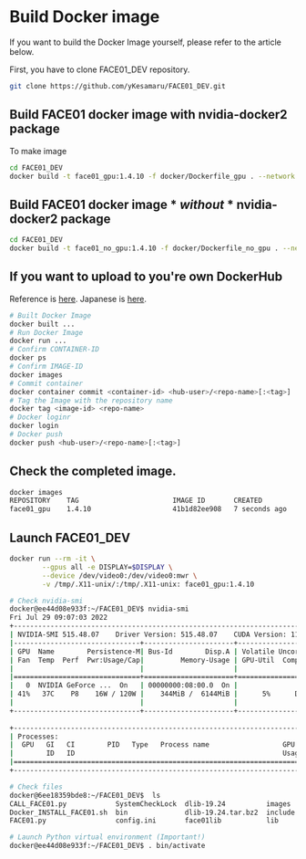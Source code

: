 # Build Docker image
If you want to build the Docker Image yourself, please refer to the article below.


First, you have to clone FACE01_DEV repository.
```bash
git clone https://github.com/yKesamaru/FACE01_DEV.git
```


## Build FACE01 docker image with nvidia-docker2 package
To make image
```bash
cd FACE01_DEV
docker build -t face01_gpu:1.4.10 -f docker/Dockerfile_gpu . --network host
```


## Build FACE01 docker image * ***without*** * nvidia-docker2 package
```bash
cd FACE01_DEV
docker build -t face01_no_gpu:1.4.10 -f docker/Dockerfile_no_gpu . --network host
```


## If you want to upload to you're own DockerHub
Reference is [here](https://docs.docker.com/docker-hub/repos/#pushing-a-docker-container-image-to-docker-hub).
Japanese is [here](https://zenn.dev/katan/articles/1d5ff92fd809e7).
```bash
# Built Docker Image
docker built ...
# Run Docker Image
docker run ...
# Confirm CONTAINER-ID
docker ps
# Confirm IMAGE-ID
docker images
# Commit container
docker container commit <container-id> <hub-user>/<repo-name>[:<tag>]
# Tag the Image with the repository name
docker tag <image-id> <repo-name>
# Docker loginr
docker login
# Docker push
docker push <hub-user>/<repo-name>[:<tag>]
```


## Check the completed image.
```bash
docker images
REPOSITORY    TAG                       IMAGE ID       CREATED         SIZE
face01_gpu    1.4.10                    41b1d82ee908   7 seconds ago   17.5GB
```


## Launch FACE01_DEV
```bash
docker run --rm -it \
        --gpus all -e DISPLAY=$DISPLAY \
        --device /dev/video0:/dev/video0:mwr \
        -v /tmp/.X11-unix/:/tmp/.X11-unix: face01_gpu:1.4.10 

# Check nvidia-smi
docker@ee44d08e933f:~/FACE01_DEV$ nvidia-smi
Fri Jul 29 09:07:03 2022       
+-----------------------------------------------------------------------------+
| NVIDIA-SMI 515.48.07    Driver Version: 515.48.07    CUDA Version: 11.7     |
|-------------------------------+----------------------+----------------------+
| GPU  Name        Persistence-M| Bus-Id        Disp.A | Volatile Uncorr. ECC |
| Fan  Temp  Perf  Pwr:Usage/Cap|         Memory-Usage | GPU-Util  Compute M. |
|                               |                      |               MIG M. |
|===============================+======================+======================|
|   0  NVIDIA GeForce ...  On   | 00000000:08:00.0  On |                  N/A |
| 41%   37C    P8    16W / 120W |    344MiB /  6144MiB |      5%      Default |
|                               |                      |                  N/A |
+-------------------------------+----------------------+----------------------+
                                                                               
+-----------------------------------------------------------------------------+
| Processes:                                                                  |
|  GPU   GI   CI        PID   Type   Process name                  GPU Memory |
|        ID   ID                                                   Usage      |
|=============================================================================|
+-----------------------------------------------------------------------------+

# Check files
docker@6ee18359bde8:~/FACE01_DEV$  ls
CALL_FACE01.py            SystemCheckLock  dlib-19.24          images   lib64        output              requirements.txt  test.mp4
Docker_INSTALL_FACE01.sh  bin              dlib-19.24.tar.bz2  include  noFace       priset_face_images  share             顔無し区間を含んだテスト動画.mp4
FACE01.py                 config.ini       face01lib           lib      npKnown.npz  pyvenv.cfg          some_people.mp4

# Launch Python virtual environment (Important!)
docker@ee44d08e933f:~/FACE01_DEV$ . bin/activate

```
